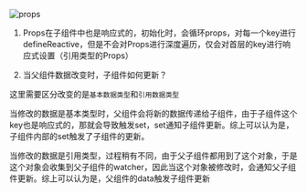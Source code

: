 ![props](http://cdn.lznism.com/vue-props.png)

1. Props在子组件中也是响应式的，初始化时，会循环props，对每一个key进行defineReactive，但是不会对Props进行深度遍历，仅会对首层的key进行响应式设置（引用类型的Props）

2. 当父组件数据改变时，子组件如何更新？

这里需要区分改变的是`基本数据类型`和`引用数据类型`

当修改的数据是基本类型时，父组件会将新的数据传递给子组件，由于子组件这个key也是响应式的，那就会导致触发set，set通知子组件更新。综上可以认为是，子组件内部的set触发了子组件的更新。

当修改的数据是引用类型，过程稍有不同，由于父子组件都用到了这个对象，于是这个对象会收集到父子组件的watcher，因此当这个对象被修改时，会通知父子组件更新。综上可以认为是，父组件的data触发子组件更新


